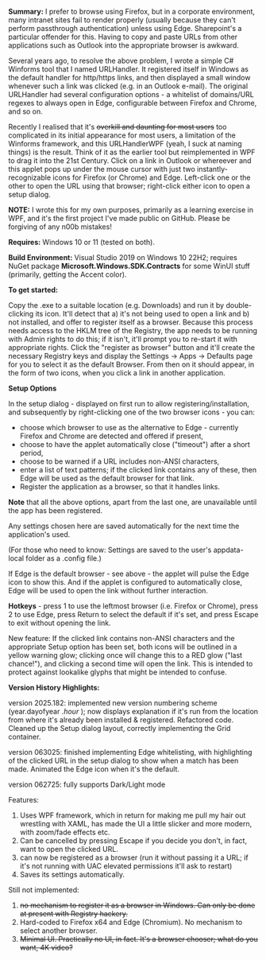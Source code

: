 __Summary:__ I prefer to browse using Firefox, but in a corporate environment, many intranet sites fail to render properly (usually because they can't perform passthrough authentication) unless using Edge. Sharepoint's a particular offender for this. Having to copy and paste URLs from other applications such as Outlook into the appropriate browser is awkward.

Several years ago, to resolve the above problem, I wrote a simple C# Winforms tool that I named URLHandler. It registered itself in Windows as the default handler for http/https links, and then displayed a small window whenever such a link was clicked (e.g. in an Outlook e-mail).
The original URLHandler had several configuration options - a whitelist of domains/URL regexes to always open in Edge, configurable between Firefox and Chrome, and so on.

Recently I realised that it's ~~overkill and daunting for most users~~ too complicated in its initial appearance for most users, a limitation of the Winforms framework, and this URLHandlerWPF (yeah, I suck at naming things) is the result. Think of it as the earlier tool but reimplemented in WPF to drag it into the 21st Century. Click on a link in Outlook or whereever and this applet pops up under the mouse cursor with just two instantly-recognizable icons for Firefox (or Chrome) and Edge. Left-click one or the other to open the URL using that browser; right-click either icon to open a setup dialog.

__NOTE:__ I wrote this for my own purposes, primarily as a learning exercise in WPF, and it's the first project I've made public on GitHub. Please be forgiving of any n00b mistakes!


__Requires:__ Windows 10 or 11 (tested on both).

__Build Environment:__ Visual Studio 2019 on Windows 10 22H2; requires NuGet package __Microsoft.Windows.SDK.Contracts__ for some WinUI stuff (primarily, getting the Accent color).


__To get started:__

Copy the .exe to a suitable location (e.g. Downloads) and run it by double-clicking its icon.
It'll detect that a) it's not being used to open a link and b) not installed, and offer to register itself as a browser. Because this process needs access to the HKLM tree of the Registry, the app needs to be running with Admin rights to do this; if it isn't, it'll prompt you to re-start it with appropriate rights. Click the "register as browser" button and it'll create the necessary Registry keys and display the Settings -> Apps -> Defaults page for you to select it as the default Browser. From then on it should appear, in the form of two icons, when you click a link in another application.


__Setup Options__

In the setup dialog - displayed on first run to allow registering/installation, and subsequently by right-clicking one of the two browser icons - you can:
* choose which browser to use as the alternative to Edge - currently Firefox and Chrome are detected and offered if present,
* choose to have the applet automatically close ("timeout") after a short period,
* choose to be warned if a URL includes non-ANSI characters,
* enter a list of text patterns; if the clicked link contains any of these, then Edge will be used as the default browser for that link.
* Register the application as a browser, so that it handles links.

__Note__ that all the above options, apart from the last one, are unavailable until the app has been registered.

Any settings chosen here are saved automatically for the next time the application's used. 

(For those who need to know: Settings are saved to the user's appdata-local folder as a .config file.)

If Edge is the default browser - see above - the applet will pulse the Edge icon to show this. And if the applet is configured to automatically close, Edge will be used to open the link without further interaction.

__Hotkeys__ - press 1 to use the leftmost browser (i.e. Firefox or Chrome), press 2 to use Edge, press Return to select the default if it's set, and press Escape to exit without opening the link.

New feature: If the clicked link contains non-ANSI characters and the appropriate Setup option has been set, both icons will be outlined in a yellow warning glow; clicking once will change this to a RED glow ("last chance!"), and clicking a second time will open the link. This is intended to protect against lookalike glyphs that might be intended to confuse.


__Version History Highlights:__

version 2025.182: implemented new version numbering scheme (year.dayofyear *.hour* ); now displays explanation if it's run from the location from where it's already been installed & registered. Refactored code. Cleaned up the Setup dialog layout, correctly implementing the Grid container.

version 063025: finished implementing Edge whitelisting, with highlighting of the clicked URL in the setup dialog to show when a match has been made. Animated the Edge icon when it's the default.

version 062725: fully supports Dark/Light mode

Features:

1) Uses WPF framework, which in return for making me pull my hair out wrestling with XAML, has made the UI a little slicker and more modern, with zoom/fade effects etc.
2) Can be cancelled by pressing Escape if you decide you don't, in fact, want to open the clicked URL.
3) can now be registered as a browser (run it without passing it a URL; if it's not running with UAC elevated permissions it'll ask to restart)
4) Saves its settings automatically.


Still not implemented:

1) ~~no mechanism to register it as a browser in Windows. Can only be done at present with Registry hackery.~~
2) Hard-coded to Firefox x64 and Edge (Chromium). No mechanism to select another browser.
3) ~~Minimal UI. Practically no UI, in fact. It's a browser chooser; what do you want, 4K video?~~
